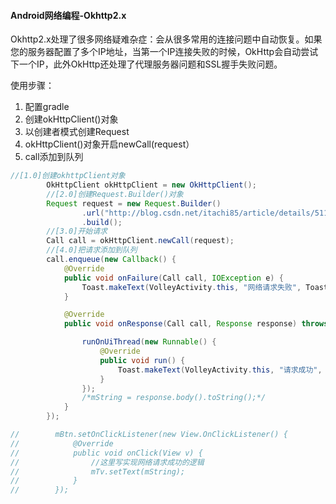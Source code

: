 #### Android网络编程-Okhttp2.x

Okhttp2.x处理了很多网络疑难杂症：会从很多常用的连接问题中自动恢复。如果您的服务器配置了多个IP地址，当第一个IP连接失败的时候，OkHttp会自动尝试下一个IP，此外OkHttp还处理了代理服务器问题和SSL握手失败问题。

使用步骤：

1. 配置gradle
2. 创建okHttpClient\(\)对象
3. 以创建者模式创建Request
4. okHttpClient\(\)对象开启newCall\(request）
5. call添加到队列

```java
//[1.0]创建okhttpClient对象
        OkHttpClient okHttpClient = new OkHttpClient();
        //[2.0]创建Request.Builder()对象
        Request request = new Request.Builder()
                .url("http://blog.csdn.net/itachi85/article/details/51142486")
                .build();
        //[3.0]开始请求
        Call call = okHttpClient.newCall(request);
        //[4.0]把请求添加到队列
        call.enqueue(new Callback() {
            @Override
            public void onFailure(Call call, IOException e) {
                Toast.makeText(VolleyActivity.this, "网络请求失败", Toast.LENGTH_SHORT).show();
            }

            @Override
            public void onResponse(Call call, Response response) throws IOException {

                runOnUiThread(new Runnable() {
                    @Override
                    public void run() {
                        Toast.makeText(VolleyActivity.this, "请求成功", Toast.LENGTH_SHORT).show();
                    }
                });
                /*mString = response.body().toString();*/
            }
        });

//        mBtn.setOnClickListener(new View.OnClickListener() {
//            @Override
//            public void onClick(View v) {
//                //这里写实现网络请求成功的逻辑
//                mTv.setText(mString);
//            }
//        });
```



